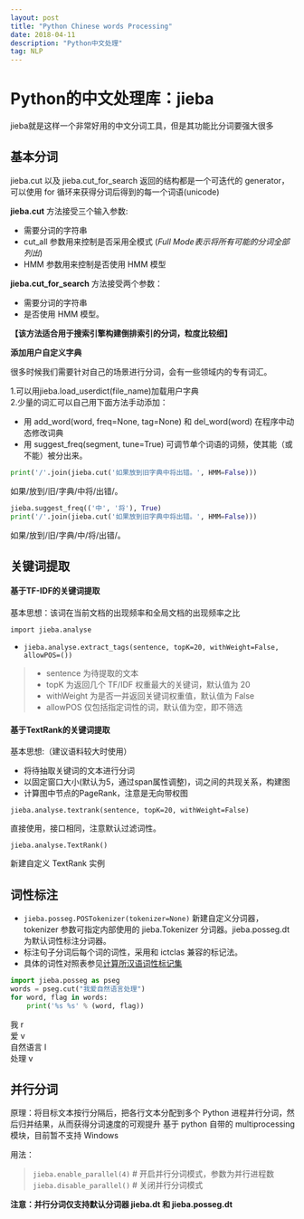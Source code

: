 ```yaml
---
layout: post
title: "Python Chinese words Processing"
date: 2018-04-11
description: "Python中文处理"
tag: NLP
---   
```


# Python的中文处理库：jieba
jieba就是这样一个非常好用的中文分词工具，但是其功能比分词要强大很多
## 基本分词
jieba.cut 以及 jieba.cut_for_search 返回的结构都是一个可迭代的 generator，可以使用 for 循环来获得分词后得到的每一个词语(unicode)  
  
**jieba.cut** 方法接受三个输入参数:
* 需要分词的字符串
* cut_all 参数用来控制是否采用全模式   (*Full Mode表示将所有可能的分词全部列出*)
* HMM 参数用来控制是否使用 HMM 模型  
  
**jieba.cut_for_search** 方法接受两个参数：
* 需要分词的字符串
* 是否使用 HMM 模型。  

**【该方法适合用于搜索引擎构建倒排索引的分词，粒度比较细】**  

  
  
    
**添加用户自定义字典**  

很多时候我们需要针对自己的场景进行分词，会有一些领域内的专有词汇。  


1.可以用jieba.load_userdict(file_name)加载用户字典  
2.少量的词汇可以自己用下面方法手动添加：  
* 用 add_word(word, freq=None, tag=None) 和 del_word(word) 在程序中动态修改词典
* 用 suggest_freq(segment, tune=True) 可调节单个词语的词频，使其能（或不能）被分出来。  

```python
print('/'.join(jieba.cut('如果放到旧字典中将出错。', HMM=False))) 
```

如果/放到/旧/字典/中将/出错/。
```python
jieba.suggest_freq(('中', '将'), True)
print('/'.join(jieba.cut('如果放到旧字典中将出错。', HMM=False)))
```
如果/放到/旧/字典/中/将/出错/。
  
  
## 关键词提取

#### 基于TF-IDF的关键词提取
基本思想：该词在当前文档的出现频率和全局文档的出现频率之比  

`import jieba.analyse`  
* `jieba.analyse.extract_tags(sentence, topK=20, withWeight=False, allowPOS=()) `
> * sentence 为待提取的文本
> * topK 为返回几个 TF/IDF 权重最大的关键词，默认值为 20
> * withWeight 为是否一并返回关键词权重值，默认值为 False
> * allowPOS 仅包括指定词性的词，默认值为空，即不筛选  
  
#### 基于TextRank的关键词提取
基本思想:（建议语料较大时使用）  

* 将待抽取关键词的文本进行分词  
* 以固定窗口大小(默认为5，通过span属性调整)，词之间的共现关系，构建图  
* 计算图中节点的PageRank，注意是无向带权图  

`jieba.analyse.textrank(sentence, topK=20, withWeight=False)`  

直接使用，接口相同，注意默认过滤词性。  

`jieba.analyse.TextRank()`  

新建自定义 TextRank 实例
  
  
## 词性标注  


* `jieba.posseg.POSTokenizer(tokenizer=None)` 新建自定义分词器，tokenizer 参数可指定内部使用的 jieba.Tokenizer 分词器。jieba.posseg.dt 为默认词性标注分词器。  
* 标注句子分词后每个词的词性，采用和 ictclas 兼容的标记法。  
* 具体的词性对照表参见[计算所汉语词性标记集](http://ictclas.nlpir.org/nlpir/html/readme.htm) 
```python
import jieba.posseg as pseg
words = pseg.cut("我爱自然语言处理")
for word, flag in words:
    print('%s %s' % (word, flag))

```
我 r  
爱 v  
自然语言 l  
处理 v  
  
  
  
  
## 并行分词  
  
  
原理：将目标文本按行分隔后，把各行文本分配到多个 Python 进程并行分词，然后归并结果，从而获得分词速度的可观提升 基于 python 自带的 multiprocessing 模块，目前暂不支持 Windows  
  
  

用法：  


> `jieba.enable_parallel(4)` # 开启并行分词模式，参数为并行进程数  
> `jieba.disable_parallel()` # 关闭并行分词模式  

  
  

**注意：并行分词仅支持默认分词器 jieba.dt 和 jieba.posseg.dt**

